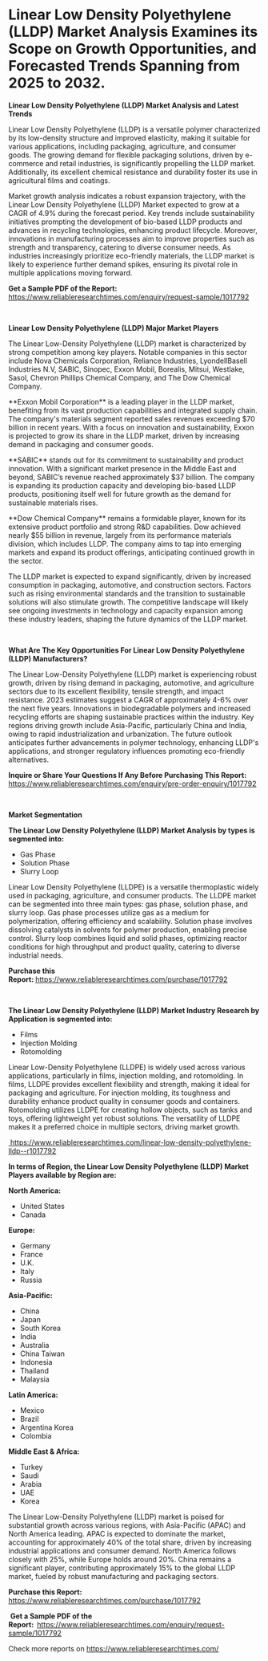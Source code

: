 <p><h1>Linear Low Density Polyethylene (LLDP) Market Analysis Examines its Scope on Growth Opportunities, and Forecasted Trends Spanning from 2025 to 2032.</h1></p><p><strong>Linear Low Density Polyethylene (LLDP) Market Analysis and Latest Trends</strong></p>
<p><p>Linear Low Density Polyethylene (LLDP) is a versatile polymer characterized by its low-density structure and improved elasticity, making it suitable for various applications, including packaging, agriculture, and consumer goods. The growing demand for flexible packaging solutions, driven by e-commerce and retail industries, is significantly propelling the LLDP market. Additionally, its excellent chemical resistance and durability foster its use in agricultural films and coatings.</p><p>Market growth analysis indicates a robust expansion trajectory, with the Linear Low Density Polyethylene (LLDP) Market expected to grow at a CAGR of 4.9% during the forecast period. Key trends include sustainability initiatives prompting the development of bio-based LLDP products and advances in recycling technologies, enhancing product lifecycle. Moreover, innovations in manufacturing processes aim to improve properties such as strength and transparency, catering to diverse consumer needs. As industries increasingly prioritize eco-friendly materials, the LLDP market is likely to experience further demand spikes, ensuring its pivotal role in multiple applications moving forward.</p></p>
<p><strong>Get a Sample PDF of the Report:&nbsp;</strong> <a href="https://www.reliableresearchtimes.com/enquiry/request-sample/1017792?utm_campaign=1581&utm_medium=2&utm_source=Github&utm_content=ia&utm_term=21032025&utm_id=linear-low-density-polyethylene-lldp">https://www.reliableresearchtimes.com/enquiry/request-sample/1017792</a></p>
<p>&nbsp;</p>
<p><strong>Linear Low Density Polyethylene (LLDP) Major Market Players</strong></p>
<p><p>The Linear Low-Density Polyethylene (LLDP) market is characterized by strong competition among key players. Notable companies in this sector include Nova Chemicals Corporation, Reliance Industries, LyondellBasell Industries N.V, SABIC, Sinopec, Exxon Mobil, Borealis, Mitsui, Westlake, Sasol, Chevron Phillips Chemical Company, and The Dow Chemical Company.</p><p>**Exxon Mobil Corporation** is a leading player in the LLDP market, benefiting from its vast production capabilities and integrated supply chain. The company's materials segment reported sales revenues exceeding $70 billion in recent years. With a focus on innovation and sustainability, Exxon is projected to grow its share in the LLDP market, driven by increasing demand in packaging and consumer goods.</p><p>**SABIC** stands out for its commitment to sustainability and product innovation. With a significant market presence in the Middle East and beyond, SABIC’s revenue reached approximately $37 billion. The company is expanding its production capacity and developing bio-based LLDP products, positioning itself well for future growth as the demand for sustainable materials rises.</p><p>**Dow Chemical Company** remains a formidable player, known for its extensive product portfolio and strong R&D capabilities. Dow achieved nearly $55 billion in revenue, largely from its performance materials division, which includes LLDP. The company aims to tap into emerging markets and expand its product offerings, anticipating continued growth in the sector.</p><p>The LLDP market is expected to expand significantly, driven by increased consumption in packaging, automotive, and construction sectors. Factors such as rising environmental standards and the transition to sustainable solutions will also stimulate growth. The competitive landscape will likely see ongoing investments in technology and capacity expansion among these industry leaders, shaping the future dynamics of the LLDP market.</p></p>
<p>&nbsp;</p>
<p><strong>What Are The Key Opportunities For Linear Low Density Polyethylene (LLDP) Manufacturers?</strong></p>
<p><p>The Linear Low-Density Polyethylene (LLDP) market is experiencing robust growth, driven by rising demand in packaging, automotive, and agriculture sectors due to its excellent flexibility, tensile strength, and impact resistance. 2023 estimates suggest a CAGR of approximately 4-6% over the next five years. Innovations in biodegradable polymers and increased recycling efforts are shaping sustainable practices within the industry. Key regions driving growth include Asia-Pacific, particularly China and India, owing to rapid industrialization and urbanization. The future outlook anticipates further advancements in polymer technology, enhancing LLDP's applications, and stronger regulatory influences promoting eco-friendly alternatives.</p></p>
<p><strong>Inquire or Share Your Questions If Any Before Purchasing This Report:</strong> <a href="https://www.reliableresearchtimes.com/enquiry/pre-order-enquiry/1017792?utm_campaign=1581&utm_medium=2&utm_source=Github&utm_content=ia&utm_term=21032025&utm_id=linear-low-density-polyethylene-lldp">https://www.reliableresearchtimes.com/enquiry/pre-order-enquiry/1017792</a></p>
<p>&nbsp;</p>
<p><strong>Market Segmentation</strong></p>
<p><strong>The Linear Low Density Polyethylene (LLDP) Market Analysis by types is segmented into:</strong></p>
<p><ul><li>Gas Phase</li><li>Solution Phase</li><li>Slurry Loop</li></ul></p>
<p><p>Linear Low Density Polyethylene (LLDPE) is a versatile thermoplastic widely used in packaging, agriculture, and consumer products. The LLDPE market can be segmented into three main types: gas phase, solution phase, and slurry loop. Gas phase processes utilize gas as a medium for polymerization, offering efficiency and scalability. Solution phase involves dissolving catalysts in solvents for polymer production, enabling precise control. Slurry loop combines liquid and solid phases, optimizing reactor conditions for high throughput and product quality, catering to diverse industrial needs.</p></p>
<p><strong>Purchase this Report:&nbsp;</strong><a href="https://www.reliableresearchtimes.com/purchase/1017792?utm_campaign=1581&utm_medium=2&utm_source=Github&utm_content=ia&utm_term=21032025&utm_id=linear-low-density-polyethylene-lldp">https://www.reliableresearchtimes.com/purchase/1017792</a></p>
<p>&nbsp;</p>
<p><strong>The Linear Low Density Polyethylene (LLDP) Market Industry Research by Application is segmented into:</strong></p>
<p><ul><li>Films</li><li>Injection Molding</li><li>Rotomolding</li></ul></p>
<p><p>Linear Low-Density Polyethylene (LLDPE) is widely used across various applications, particularly in films, injection molding, and rotomolding. In films, LLDPE provides excellent flexibility and strength, making it ideal for packaging and agriculture. For injection molding, its toughness and durability enhance product quality in consumer goods and containers. Rotomolding utilizes LLDPE for creating hollow objects, such as tanks and toys, offering lightweight yet robust solutions. The versatility of LLDPE makes it a preferred choice in multiple sectors, driving market growth.</p></p>
<p><a href="https://www.reliableresearchtimes.com/linear-low-density-polyethylene-lldp--r1017792?utm_campaign=1581&utm_medium=2&utm_source=Github&utm_content=ia&utm_term=21032025&utm_id=linear-low-density-polyethylene-lldp">&nbsp;https://www.reliableresearchtimes.com/linear-low-density-polyethylene-lldp--r1017792</a></p>
<p><strong>In terms of Region, the Linear Low Density Polyethylene (LLDP) Market Players available by Region are:</strong></p>
<p>
    <p> <strong> North America: </strong>
        <ul>
            <li>United States</li>
            <li>Canada</li>
        </ul>
        </p> 
    <p> <strong> Europe: </strong>
        <ul>
            <li>Germany</li>
            <li>France</li>
            <li>U.K.</li>
            <li>Italy</li>
            <li>Russia</li>
        </ul>
        </p> 
    <p> <strong> Asia-Pacific: </strong>
        <ul>
            <li>China</li>
            <li>Japan</li>
            <li>South Korea</li>
            <li>India</li>
            <li>Australia</li>
            <li>China Taiwan</li>
            <li>Indonesia</li>
            <li>Thailand</li>
            <li>Malaysia</li>
        </ul>
        </p> 
    <p> <strong> Latin America: </strong>
        <ul>
            <li>Mexico</li>
            <li>Brazil</li>
            <li>Argentina Korea</li>
            <li>Colombia</li>
        </ul>
        </p> 
    <p> <strong> Middle East & Africa: </strong>
        <ul>
            <li>Turkey</li>
            <li>Saudi</li>
            <li>Arabia</li>
            <li>UAE</li>
            <li>Korea</li>
        </ul>
    </p>
    </p>
<p><p>The Linear Low-Density Polyethylene (LLDP) market is poised for substantial growth across various regions, with Asia-Pacific (APAC) and North America leading. APAC is expected to dominate the market, accounting for approximately 40% of the total share, driven by increasing industrial applications and consumer demand. North America follows closely with 25%, while Europe holds around 20%. China remains a significant player, contributing approximately 15% to the global LLDP market, fueled by robust manufacturing and packaging sectors. </p></p>
<p><strong>Purchase this Report: </strong><a href="https://www.reliableresearchtimes.com/purchase/1017792?utm_campaign=1581&utm_medium=2&utm_source=Github&utm_content=ia&utm_term=21032025&utm_id=linear-low-density-polyethylene-lldp">https://www.reliableresearchtimes.com/purchase/1017792</a></p>
<p>&nbsp;<strong>Get a Sample PDF of the Report:&nbsp;&nbsp;</strong><a href="https://www.reliableresearchtimes.com/enquiry/request-sample/1017792?utm_campaign=1581&utm_medium=2&utm_source=Github&utm_content=ia&utm_term=21032025&utm_id=linear-low-density-polyethylene-lldp">https://www.reliableresearchtimes.com/enquiry/request-sample/1017792</a></p>
<p><strong></strong></p>
<p>Check more reports on <a href="https://www.reliableresearchtimes.com/?utm_campaign=1581&utm_medium=2&utm_source=Github&utm_content=ia&utm_term=21032025&utm_id=linear-low-density-polyethylene-lldp">https://www.reliableresearchtimes.com/</a></p>
